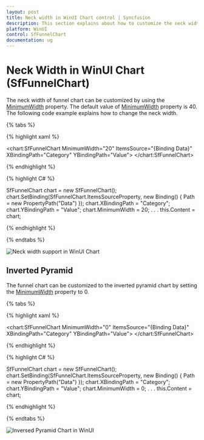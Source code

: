```yaml
---
layout: post
title: Neck width in WinUI Chart control | Syncfusion
description: This section explains about how to customize the neck width in Syncfusion® WinUI Chart (SfFunnelChart) control.
platform: WinUI
control: SfFunnelChart
documentation: ug
---
```


# Neck Width in WinUI Chart (SfFunnelChart)

The neck width of funnel chart can be customized by using the [MinimumWidth](https://help.syncfusion.com/cr/winui/Syncfusion.UI.Xaml.Charts.SfFunnelChart.html#Syncfusion_UI_Xaml_Charts_SfFunnelChart_MinimumWidth) property. The default value of [MinimumWidth](https://help.syncfusion.com/cr/winui/Syncfusion.UI.Xaml.Charts.SfFunnelChart.html#Syncfusion_UI_Xaml_Charts_SfFunnelChart_MinimumWidth) property is 40. The following code example explains how to change the neck width.

{% tabs %} 

{% highlight xaml %}

<chart:SfFunnelChart MinimumWidth="20" 
                     ItemsSource="{Binding Data}" 
                     XBindingPath="Category"
                     YBindingPath="Value">
</chart:SfFunnelChart>
 
{% endhighlight %}

{% highlight C# %}

SfFunnelChart chart = new SfFunnelChart();
chart.SetBinding(SfFunnelChart.ItemsSourceProperty, new Binding() { Path = new PropertyPath("Data") });
chart.XBindingPath = "Category";
chart.YBindingPath = "Value";
chart.MinimumWidth = 20;
. . . 
this.Content = chart;

{% endhighlight %}

{% endtabs %}

![Neck width support in WinUI Chart](Neck-width_Images/winui-chart_Neck_width.png)

## Inverted Pyramid

The funnel chart can be customized to the inverted pyramid chart by setting the [MinimumWidth](https://help.syncfusion.com/cr/winui/Syncfusion.UI.Xaml.Charts.SfFunnelChart.html#Syncfusion_UI_Xaml_Charts_SfFunnelChart_MinimumWidth) property to 0.

{% tabs %} 

{% highlight xaml %}

<chart:SfFunnelChart MinimumWidth="0" 
                     ItemsSource="{Binding Data}" 
                     XBindingPath="Category"
                    YBindingPath="Value">
</chart:SfFunnelChart>
 
{% endhighlight %}

{% highlight C# %}

SfFunnelChart chart = new SfFunnelChart();
chart.SetBinding(SfFunnelChart.ItemsSourceProperty, new Binding() { Path = new PropertyPath("Data") });
chart.XBindingPath = "Category";
chart.YBindingPath = "Value";
chart.MinimumWidth = 0;
. . . 
this.Content = chart;

{% endhighlight %}

{% endtabs %}

![Inversed Pyramid Chart in WinUI](Neck-width_Images/winui-chart_inversed_pyramid.png)
